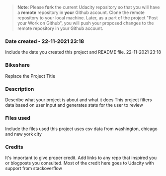 >**Note**: Please **fork** the current Udacity repository so that you will have a **remote** repository in **your** Github account. Clone the remote repository to your local machine. Later, as a part of the project "Post your Work on Github", you will push your proposed changes to the remote repository in your Github account.

### Date created - 22-11-2021 23:18
Include the date you created this project and README file.
22-11-2021 23:18
### Bikeshare
Replace the Project Title

### Description
Describe what your project is about and what it does
This project filters data based on user input and generates stats for the user to review
### Files used
Include the files used
this project uses csv data from washington, chicago and new york city
### Credits
It's important to give proper credit. Add links to any repo that inspired you or blogposts you consulted.
Most of the credit here goes to Udacity with support from stackoverflow
